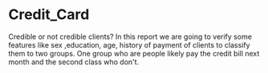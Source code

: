 # Credit_Card
Credible or not credible clients?
In this report we are going to verify some features like sex ,education, age, history of payment of clients to classify them to two groups. One group who are people likely pay the credit bill  next month and the second class who don't.
